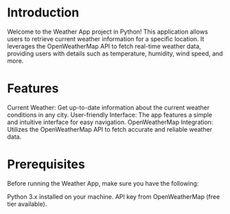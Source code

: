 Introduction
============
Welcome to the Weather App project in Python! This application allows users to retrieve current weather information for a specific location. It leverages the OpenWeatherMap API to fetch real-time weather data, providing users with details such as temperature, humidity, wind speed, and more.

Features
=========
Current Weather: Get up-to-date information about the current weather conditions in any city.
User-friendly Interface: The app features a simple and intuitive interface for easy navigation.
OpenWeatherMap Integration: Utilizes the OpenWeatherMap API to fetch accurate and reliable weather data.

Prerequisites
==============
Before running the Weather App, make sure you have the following:

Python 3.x installed on your machine.
API key from OpenWeatherMap (free tier available).
